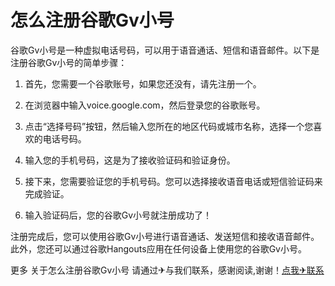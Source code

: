 # 怎么注册谷歌Gv小号

谷歌Gv小号是一种虚拟电话号码，可以用于语音通话、短信和语音邮件。以下是注册谷歌Gv小号的简单步骤：

1. 首先，您需要一个谷歌账号，如果您还没有，请先注册一个。

2. 在浏览器中输入voice.google.com，然后登录您的谷歌账号。

3. 点击“选择号码”按钮，然后输入您所在的地区代码或城市名称，选择一个您喜欢的电话号码。

4. 输入您的手机号码，这是为了接收验证码和验证身份。

5. 接下来，您需要验证您的手机号码。您可以选择接收语音电话或短信验证码来完成验证。

6. 输入验证码后，您的谷歌Gv小号就注册成功了！

注册完成后，您可以使用谷歌Gv小号进行语音通话、发送短信和接收语音邮件。此外，您还可以通过谷歌Hangouts应用在任何设备上使用您的谷歌Gv小号。

更多 关于怎么注册谷歌Gv小号 请通过✈与我们联系，感谢阅读,谢谢！[点我✈联系](https://add.k02.cc)